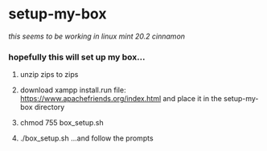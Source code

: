 # setup-my-box

*this seems to be working in linux mint 20.2 cinnamon*

### hopefully this will set up my box...


1. unzip zips to zips 

2. download xampp install.run file:
  https://www.apachefriends.org/index.html
  and place it in the setup-my-box directory

3. chmod 755 box_setup.sh

4. ./box_setup.sh
  ...and follow the prompts
